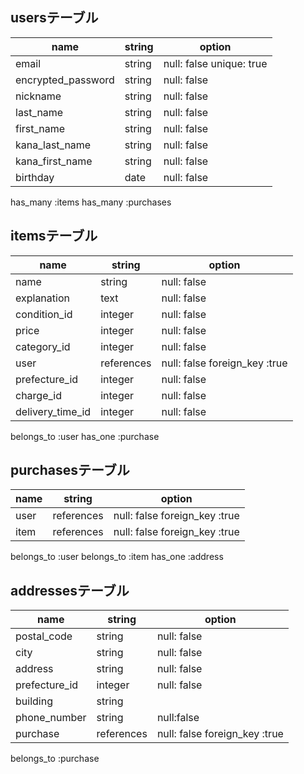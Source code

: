 ## usersテーブル
| name               | string | option                   |
| ------------------ | ------ | ------------------------ |
| email              | string | null: false unique: true |
| encrypted_password | string | null: false              |
| nickname           | string | null: false              |
| last_name          | string | null: false              |
| first_name         | string | null: false              |
| kana_last_name     | string | null: false              |
| kana_first_name    | string | null: false              |
| birthday           | date   | null: false              |

has_many :items
has_many :purchases

## itemsテーブル
| name             | string     | option                        |
| ---------------- | ---------- | ----------------------------- |
| name             | string     | null: false                   |
| explanation      | text       | null: false                   |
| condition_id     | integer    | null: false                   |
| price            | integer    | null: false                   |
| category_id      | integer    | null: false                   |
| user             | references | null: false foreign_key :true |
| prefecture_id    | integer    | null: false                   |
| charge_id        | integer    | null: false                   |
| delivery_time_id | integer    | null: false                   |

belongs_to :user
has_one :purchase

## purchasesテーブル
| name | string     | option                        |
| ---- | ---------- | ----------------------------- |
| user | references | null: false foreign_key :true |
| item | references | null: false foreign_key :true |

belongs_to :user
belongs_to :item
has_one :address

## addressesテーブル
| name          | string     | option                        |
| ------------- | ---------- | ----------------------------- |
| postal_code   | string     | null: false                   |
| city          | string     | null: false                   |
| address       | string     | null: false                   |
| prefecture_id | integer    | null: false                   |
| building      | string     |                               |
| phone_number  | string     | null:false                    |
| purchase      | references | null: false foreign_key :true |

belongs_to :purchase